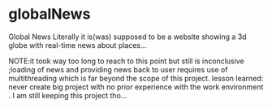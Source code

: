 # globalNews
 Global News Literally
it is(was) supposed to be a website showing a 3d globe with real-time news about places...


NOTE:it took way too long to reach to this point but still is inconclusive ;loading of news and providing news back to user requires use of multithreading which is far beyond the scope of this project. lesson learned: never create big project with no prior experience with the work environment . I am still keeping this project tho...